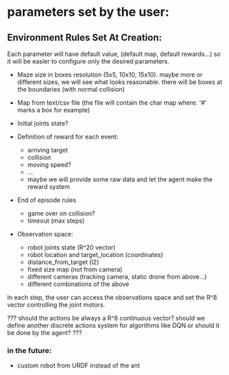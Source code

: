 # parameters set by the user:

## Environment Rules Set At Creation:

Each parameter will have default value, (default map, default rewards...) so it will be 
easier to configure only the desired parameters.

* Maze size in boxes resolution (5x5, 10x10, 15x10). maybe more or different sizes, we will see what looks reasonable.
there will be boxes at the boundaries (with normal collision)

* Map from text/csv file (the file will contain the char map where: '#' marks a box for example)

* Initial joints state?
    
* Definition of reward for each event: 
    - arriving target
    - collision 
    - moving speed? 
    - ...
    - maybe we will provide some raw data and let the agent make the reward system

* End of episode rules
    - game over on collision?
    - timeout (max steps)
  
* Observation space:
    - robot joints state (R^20 vector)
    - robot location and target_location (coordinates)
    - distance_from_target (l2)
    - fixed size map (not from camera) 
    - different cameras (tracking camera, static drone from above...)
    - different combinations of the above

In each step, the user can access the observations space and set the R^8 vector controlling the joint motors.

??? should the actions be always a R^8 continuous vector?
 should we define another discrete actions system for algorithms like DQN or should it be done by the agent? ???

### in the future:
* custom robot from URDF instead of the ant
